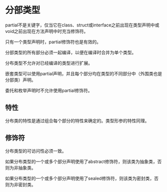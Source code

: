 # 分部类型

partial不是关键字，仅当它在class、struct或interface之前出现在类型声明中或void之前出现在方法声明中时充当修饰符。

只有一个类型声明时，partial修饰符也是有效的。

分部类型的所有部分必须一起编译，以便在编译时合并为单个类型。

分布类型不允许对已经编译的类型进行扩展。

嵌套类型可以使用partial声明，并且每个部分均在类型的不同部分中（外围类也是分部类）声明。

委托和枚举声明时不允许使用partial修饰符。

## 特性

分布类的特性是通过组合每个部分的特性来确定的。类型形参的特性同理。

## 修饰符

分布类型的可访问性必须一致。

如果分布类型的一个或多个部分声明使用了abstract修饰符，则该类为抽象类，否则为非抽象类。

如果分布类型的一个或多个部分声明使用了sealed修饰符，则该类为密封类，否则为非密封类。



